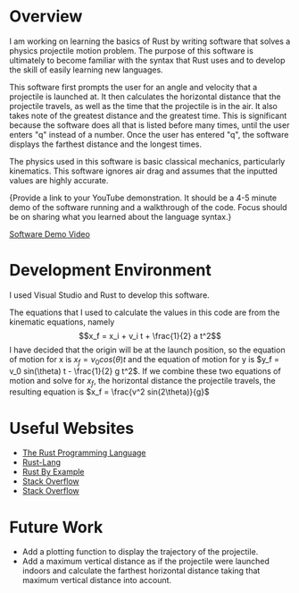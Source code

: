 # Overview

I am working on learning the basics of Rust by writing software that solves a physics projectile motion problem. The purpose of this software is ultimately to become familiar with the syntax that Rust uses and to develop the skill of easily learning new languages.

This software first prompts the user for an angle and velocity that a projectile is launched at. It then calculates the horizontal distance that the projectile travels, as well as the time that the projectile is in the air. It also takes note of the greatest distance and the greatest time. This is significant because the software does all that is listed before many times, until the user enters "q" instead of a number. Once the user has entered "q", the software displays the farthest distance and the longest times.  

The physics used in this software is basic classical mechanics, particularly kinematics. This software ignores air drag and assumes that the inputted values are highly accurate. 


{Provide a link to your YouTube demonstration. It should be a 4-5 minute demo of the software running and a walkthrough of the code. Focus should be on sharing what you learned about the language syntax.}

[Software Demo Video](http://youtube.link.goes.here)

# Development Environment

I used Visual Studio and Rust to develop this software. 

The equations that I used to calculate the values in this code are from the kinematic equations, namely $$x_f = x_i + v_i t + \frac{1}{2} a t^2$$ I have decided that the origin will be at the launch position, so the equation of motion for x is $x_f = v_0 cos(\theta) t$ and the equation of motion for y is $y_f = v_0 sin(\theta) t - \frac{1}{2} g t^2$. 
If we combine these two equations of motion and solve for $x_f$, the horizontal distance the projectile travels, the resulting equation is $x_f = \frac{v^2 sin(2\theta)}{g}$

# Useful Websites

- [The Rust Programming Language](https://doc.rust-lang.org/book/ch01-03-hello-cargo.html)
- [Rust-Lang](https://doc.rust-lang.org/std/primitive.array.html)
- [Rust By Example](https://doc.rust-lang.org/rust-by-example/flow_control/for.html)
- [Stack Overflow](https://stackoverflow.com/questions/48634335/how-do-i-multiply-an-integer-and-a-floating-value-together-and-display-the-resul)
- [Stack Overflow](https://stackoverflow.com/questions/30355185/how-to-read-an-integer-input-from-the-user-in-rust-1-0/30355925#30355925)

# Future Work

- Add a plotting function to display the trajectory of the projectile.
- Add a maximum vertical distance as if the projectile were launched indoors and calculate the farthest horizontal distance taking that maximum vertical distance into account. 
